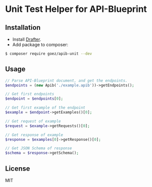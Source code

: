 # Unit Test Helper for API-Blueprint

## Installation

* Install [Drafter](https://github.com/apiaryio/drafter).
* Add package to composer:
```bash
$ composer require goez/apib-unit --dev
```

## Usage

```php
// Parse API-Blueprint document, and get the endpoints.
$endpoints = (new Apib('./example.apib'))->getEndpoints();

// Get first endpoints
$endpoint = $endpoints[0];

// Get first example of the endpoint
$example = $endpoint->getExamples()[0];

// Get request of example
$request = $example->getRequests()[0];

// Get response of example
$response = $examples[0]->getResponse()[0];

// Get JSON Schema of response
$schema = $response->getSchema();
```

## License

MIT
